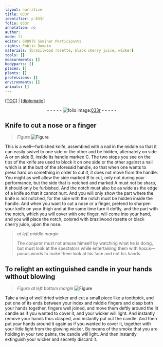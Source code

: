 ```yaml
---
layout: narrative
title: 033r
identifier: p-033r
folio: 033r
annotation: no
author:
mode: tl
editor: GR8975 Seminar Participants
rights: Public Domain
materials: [brazilwood rosette, black cherry juice, wicker]
tools: []
measurements: []
bodyparts: []
places: []
plants: []
professions: []
environments: []
animals: []
---
```


<p><a href="{{ site.baseurl }}/translation/">[TOC]</a> | <a href="{{ site.baseurl }}/_texts/p-033r_tc.md/">[diplomatic]</a></p><div class="folio" align="center">- - - - - <a href="http://gallica.bnf.fr/ark:/12148/btv1b10500001g/f71.image" target="_blank"><img src="https://cu-mkp.github.io/2017-workshop-edition/assets/photo-icon.png" alt="folio image: " style="display:inline-block; margin-bottom:-3px;"/>033r</a> - - - - - </div>  
  

## Knife to cut a nose or a finger

 
> *Figure*
> <a href="https://drive.google.com/open?id=0B9-oNrvWdlO5RWlDQlc4cU5HN3M" target="_blank"><img src="https://cu-mkp.github.io/GR8975-edition/assets/photo-icon.png" alt="Figure" style="display:inline-block; margin-bottom:-3px;"/></a>
 
This is a well—furbished knife, assembled with a nail in the middle so that it can easily swivel to one side or the other and be hidden, alternately on side A or on side B, inside its handle marked C. The two stops you see on the tips of the knife are used to block it on one side or the other against a nail which is at the butt of the aforesaid handle, so that when one wants to press hard on something in order to cut it, it does not move from the handle. You might as well allow the side marked B to cut, only not during your performance, but the side that is notched and marked A must not be sharp, it should only be furbished. And the notch must also be as wide as the edge of a knife so that it cannot hurt. And you will only show the part where the knife is not notched, for the side with the notch must be hidden inside the handle. And when you want to cut a nose or a finger, pretend to sharpen your knife on your thigh and at the same time turn it deftly, and the part with the notch, which you will cover with one finger, will come into your hand, and you will place the notch, colored with <span class="m">brazilwood rosette</span> or <span class="m">black cherry juice</span>, upon the nose.
 
 
> *at left middle margin*
> 
> 
>   The conjuror must not amuse himself by watching what he is doing, but must look at the spectators while entertaining them with hocus—pocus words to make them look at his face and not his hands.
 
  

## To relight an extinguished candle in your hands without blowing

 
> *Figure*
> *at left bottom margin*
> <a href="https://drive.google.com/open?id=0B9-oNrvWdlO5SFNtME0xWURubzA" target="_blank"><img src="https://cu-mkp.github.io/GR8975-edition/assets/photo-icon.png" alt="Figure" style="display:inline-block; margin-bottom:-3px;"/></a>
 
Take a twig of well dried <span class="m">wicker</span> and cut a small piece like a toothpick, and put one of its ends between your index and middle fingers and clasp both your hands together, fingers well joined, and move them deftly around the lit candle as if you wanted to cover it, and your <span class="m">wicker</span> will light. And instantly remove your hands thus clasped, and instantly put out the candle. And then put your hands around it again as if you wanted to cover it, together with your little light from the glowing <span class="m">wicker</span>. By means of the smoke that you are holding in your two palms, the candle will light. And then instantly extinguish your <span class="m">wicker</span> and secretly discard it.
 
